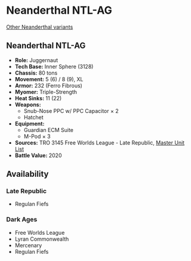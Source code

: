 # Neanderthal NTL-AG

[Other Neanderthal variants](../neanderthal.md)

## Neanderthal NTL-AG
- **Role:** Juggernaut
- **Tech Base:** Inner Sphere (3128)
- **Chassis:** 80 tons
- **Movement:** 5 (6) / 8 (9), XL
- **Armor:** 232 (Ferro Fibrous)
- **Myomer:** Triple-Strength
- **Heat Sinks:** 11 (22)
- **Weapons:**
  - Snub-Nose PPC w/ PPC Capacitor × 2
  - Hatchet
- **Equipment:**
  - Guardian ECM Suite
  - M-Pod × 3
- **Sources:** TRO 3145 Free Worlds League - Late Republic, [Master Unit List](http://masterunitlist.info/Unit/Details/6513/neanderthal-ntl-ag)
- **Battle Value:** 2020

## Availability

### Late Republic
- Regulan Fiefs

### Dark Ages
- Free Worlds League
- Lyran Commonwealth
- Mercenary
- Regulan Fiefs

